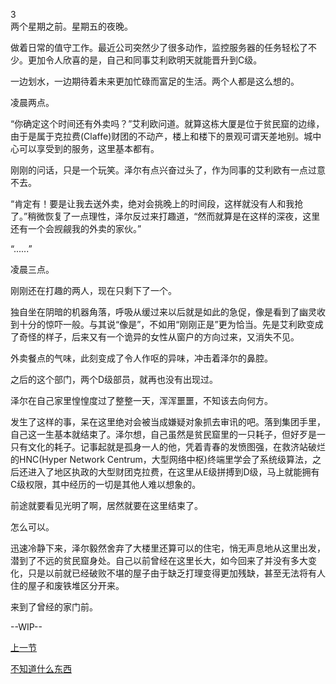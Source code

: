 3  
两个星期之前。星期五的夜晚。  

做着日常的值守工作。最近公司突然少了很多动作，监控服务器的任务轻松了不少。更加令人欣喜的是，自己和同事艾利欧明天就能晋升到C级。  

一边划水，一边期待着未来更加忙碌而富足的生活。两个人都是这么想的。  

凌晨两点。  

“你确定这个时间还有外卖吗？”艾利欧问道。就算这栋大厦是位于贫民窟的边缘，由于是属于克拉费(Claffe)财团的不动产，楼上和楼下的景观可谓天差地别。城中心可以享受到的服务，这里基本都有。  

刚刚的问话，只是一个玩笑。泽尔有点兴奋过头了，作为同事的艾利欧有一点过意不去。  

“肯定有！要是让我去送外卖，绝对会挑晚上的时间段，这样就没有人和我抢了。”稍微恢复了一点理性，泽尔反过来打趣道，“然而就算是在这样的深夜，这里还有一个会觊觎我的外卖的家伙。”  

“......”  

凌晨三点。  

刚刚还在打趣的两人，现在只剩下了一个。  

独自坐在阴暗的机器角落，呼吸从缓过来以后就是如此的急促，像是看到了幽灵收到十分的惊吓一般。与其说“像是”，不如用“刚刚正是”更为恰当。先是艾利欧变成了奇怪的样子，后来又有一个诡异的女性从窗户的方向过来，又消失不见。  

外卖餐点的气味，此刻变成了令人作呕的异味，冲击着泽尔的鼻腔。  

之后的这个部门，两个D级部员，就再也没有出现过。  

泽尔在自己家里惶惶度过了整整一天，浑浑噩噩，不知该去向何方。  

发生了这样的事，呆在这里绝对会被当成嫌疑对象抓去审讯的吧。落到集团手里，自己这一生基本就结束了。泽尔想，自己虽然是贫民窟里的一只耗子，但好歹是一只有文化的耗子。记事起就是孤身一人的他，凭着青春的发愤图强，在救济站破烂的HNC(Hyper Network Centrum，大型网络中枢)终端里学会了系统级算法，之后还进入了地区执政的大型财团克拉费，在这里从E级拼搏到D级，马上就能拥有C级权限，其中经历的一切是其他人难以想象的。  

前途就要看见光明了啊，居然就要在这里结束了。  

怎么可以。  

迅速冷静下来，泽尔毅然舍弃了大楼里还算可以的住宅，悄无声息地从这里出发，潜到了不远的贫民窟身处。自己以前曾经在这里长大，如今回来了并没有多大变化，只是以前就已经破败不堪的屋子由于缺乏打理变得更加残缺，甚至无法将有人住的屋子和废铁堆区分开来。  

来到了曾经的家门前。  

--WIP--  

[上一节](https://github.com/wuyuema/Zeul-has-to-continue-his-magic-lesson-today/blob/master/1-2.md)  

[不知道什么东西](https://github.com/wuyuema/Zeul-has-to-continue-his-magic-lesson-today/blob/master/%E5%86%99%E6%88%BF%E5%B1%8B%E7%9A%84%E9%82%A3%E4%B8%AA%E5%B0%8F%E8%AF%B4%EF%BC%8C%E4%B8%8D%E7%9F%A5%E9%81%93%E6%94%BE%E5%93%AA%E9%87%8C%EF%BC%8C%E5%B0%B1%E5%85%88%E4%BC%A0%E4%B8%8A%E6%9D%A5%E4%BA%86.md)  
